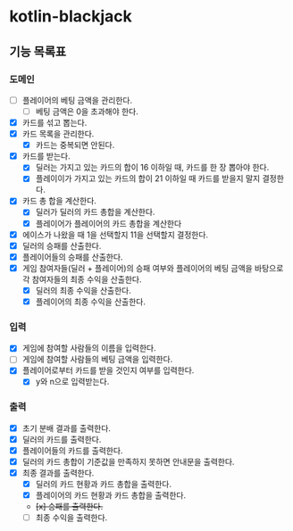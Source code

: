 # kotlin-blackjack

## 기능 목록표

### 도메인

- [ ] 플레이어의 베팅 금액을 관리한다.
  - [ ] 베팅 금액은 0을 초과해야 한다. 
- [x] 카드를 섞고 뽑는다.
- [x] 카드 목록을 관리한다.
  - [x] 카드는 중복되면 안된다.
- [x] 카드를 받는다.
  - [x] 딜러는 가지고 있는 카드의 합이 16 이하일 때, 카드를 한 장 뽑아야 한다.
  - [x] 플레이이가 가지고 있는 카드의 합이 21 이하일 때 카드를 받을지 말지 결정한다.
- [x] 카드 총 합을 계산한다.
  - [x] 딜러가 딜러의 카드 총합을 계산한다.
  - [x] 플레이어가 플레이어의 카드 총합을 계산한다
- [x] 에이스가 나왔을 때 1을 선택할지 11을 선택할지 결정한다.
- [x] 딜러의 승패를 산출한다.
- [x] 플레이어들의 승패를 산출한다.
- [x] 게임 참여자들(딜러 + 플레이어)의 승패 여부와 플레이어의 베팅 금액을 바탕으로 각 참여자들의 최종 수익을 산출한다.
  - [x] 딜러의 최종 수익을 산출한다.
  - [x] 플레이어의 최종 수익을 산출한다.

### 입력

- [x] 게임에 참여할 사람들의 이름을 입력한다.
- [ ] 게임에 참여할 사람들의 베팅 금액을 입력한다.
- [x] 플레이어로부터 카드를 받을 것인지 여부를 입력한다.
  - [x] y와 n으로 입력받는다.

### 출력

- [x] 초기 분배 결과를 출력한다.
- [x] 딜러의 카드를 출력한다.
- [x] 플레이어들의 카드를 출력한다.
- [x] 딜러의 카드 총합이 기준값을 만족하지 못하면 안내문을 출력한다.
- [x] 최종 결과를 출력한다.
  - [x] 딜러의 카드 현황과 카드 총합을 출력한다.
  - [x] 플레이어의 카드 현황과 카드 총합을 출력한다.
  - ~~[x] 승패를 출력한다.~~
  - [ ] 최종 수익을 출력한다.
